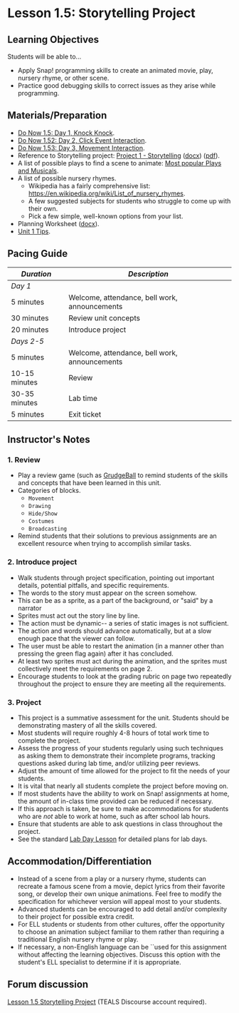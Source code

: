 # Lesson 1.5: Storytelling Project

## Learning Objectives

Students will be able to...

* Apply Snap! programming skills to create an animated movie, play, nursery rhyme, or other scene.
* Practice good debugging skills to correct issues as they arise while programming.

## Materials/Preparation

* [Do Now 1.5: Day 1, Knock Knock](do_now_15.md).
* [Do Now 1.52: Day 2, Click Event Interaction](do_now_152.md).
* [Do Now 1.53: Day 3, Movement Interaction](do_now_153.md).
* Reference to Storytelling project: [Project 1 - Storytelling](project_1.md) ([docx](https://github.com/TEALSK12/introduction-to-computer-science/raw/master/Projects/Projects%20Word/Project%201%20Storytelling.docx)) ([pdf](https://github.com/TEALSK12/introduction-to-computer-science/raw/master/Projects/Projects%20PDF/Project%201%20Storytelling.pdf)).
* A list of possible plays to find a scene to animate: [Most popular Plays and Musicals](http://www.npr.org/sections/ed/2015/07/30/427138970/the-most-popular-high-school-plays-and-musicals).
* A list of possible nursery rhymes.
  * Wikipedia has a fairly comprehensive list: <https://en.wikipedia.org/wiki/List_of_nursery_rhymes>.
  * A few suggested subjects for students who struggle to come up with their own.
  * Pick a few simple, well-known options from your list.
* Planning Worksheet ([docx](https://github.com/TEALSK12/introduction-to-computer-science/raw/master/SNAP%20Program%20Design%20and%20Planning%20Worksheet.docx)).
* [Unit 1 Tips](unit_1_tips.md).

## Pacing Guide

| _Duration_    | _Description_                                 |
| ------------- | --------------------------------------------- |
| _Day 1_       |                                               |
| 5 minutes     | Welcome, attendance, bell work, announcements |
| 30 minutes    | Review unit concepts                          |
| 20 minutes    | Introduce project                             |
| _Days 2-5_    |                                               |
| 5 minutes     | Welcome, attendance, bell work, announcements |
| 10-15 minutes | Review                                        |
| 30-35 minutes | Lab time                                      |
| 5 minutes     | Exit ticket                                   |

## Instructor's Notes

### 1. Review

* Play a review game (such as [GrudgeBall](http://toengagethemall.blogspot.com/2013/02/grudgeball-review-game-where-kids-attack.html) to remind students of the skills and concepts that have been learned in this unit.
* Categories of blocks.
  * `Movement`
  * `Drawing`
  * `Hide/Show`
  * `Costumes`
  * `Broadcasting`
* Remind students that their solutions to previous assignments are an excellent resource when trying to accomplish similar tasks.

### 2. Introduce project

* Walk students through project specification, pointing out important details, potential pitfalls, and specific requirements.
* The words to the story must appear on the screen somehow.
* This can be as a sprite, as a part of the background, or "said" by a narrator
* Sprites must act out the story line by line.
* The action must be dynamic-- a series of static images is not sufficient.
* The action and words should advance automatically, but at a slow enough pace that the viewer can follow.
* The user must be able to restart the animation (in a manner other than pressing the green flag again) after it has concluded.
* At least two sprites must act during the animation, and the sprites must collectively meet the requirements on page 2.
* Encourage students to look at the grading rubric on page two repeatedly throughout the project to ensure they are meeting all the requirements.

### 3.  Project

* This project is a summative assessment for the unit.  Students should be demonstrating mastery of all the skills covered.
* Most students will require roughly 4-8 hours of total work time to complete the project.
* Assess the progress of your students regularly using such techniques as asking them to demonstrate their incomplete programs, tracking questions asked during lab time, and/or utilizing peer reviews.
* Adjust the amount of time allowed for the project to fit the needs of your students.
* It is vital that nearly all students complete the project before moving on.
* If most students have the ability to work on Snap! assignments at home, the amount of in-class time provided can be reduced if necessary.
* If this approach is taken, be sure to make accommodations for students who are _not_ able to work at home, such as after school lab hours.
* Ensure that students are able to ask questions in class throughout the project.
* See the standard [Lab Day Lesson](lab_day_lesson.md) for detailed plans for lab days.

## Accommodation/Differentiation

* Instead of a scene from a play or a nursery rhyme, students can recreate a famous scene from a movie, depict lyrics from their favorite song, or develop their own unique animations.  Feel free to modify the specification for whichever version will appeal most to your students.
* Advanced students can be encouraged to add detail and/or complexity to their project for possible extra credit.
* For ELL students or students from other cultures, offer the opportunity to choose an animation subject familiar to them rather than requiring a traditional English nursery rhyme or play.
* If necessary, a non-English language can be ``used for this assignment without affecting the learning objectives.  Discuss this option with the student's ELL specialist to determine if it is appropriate.

## Forum discussion

[Lesson 1.5 Storytelling Project](http://forums.tealsk12.org/c/unit-1-snap-basics/lesson-1-5-storytelling-project) (TEALS Discourse account required).
